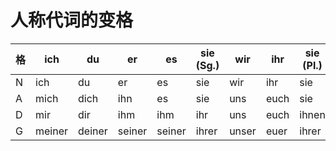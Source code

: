 # 人称代词的变格

| 格  | ich    | du     | er     | es     | sie (Sg.) | wir   | ihr  | sie (Pl.) | Sie   |
| --- | ------ | ------ | ------ | ------ | --------- | ----- | ---- | --------- | ----- |
| N   | ich    | du     | er     | es     | sie       | wir   | ihr  | sie       | Sie   |
| A   | mich   | dich   | ihn    | es     | sie       | uns   | euch | sie       | Sie   |
| D   | mir    | dir    | ihm    | ihm    | ihr       | uns   | euch | ihnen     | Ihnen |
| G   | meiner | deiner | seiner | seiner | ihrer     | unser | euer | ihrer     | Ihrer |
